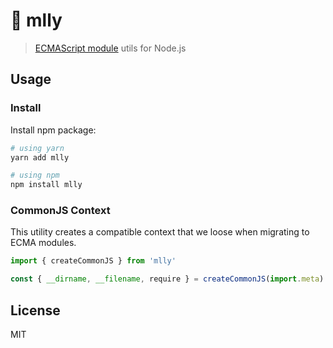 # 🤝 mlly

> [ECMAScript module](https://nodejs.org/api/esm.html) utils for Node.js

## Usage

### Install

Install npm package:

```sh
# using yarn
yarn add mlly

# using npm
npm install mlly
```

### CommonJS Context

This utility creates a compatible context that we loose when migrating to ECMA modules.

```js
import { createCommonJS } from 'mlly'

const { __dirname, __filename, require } = createCommonJS(import.meta)
```

## License

MIT
